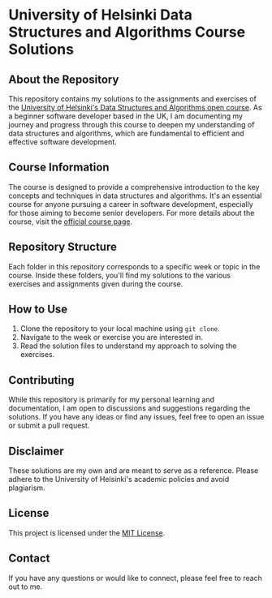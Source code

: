 # University of Helsinki Data Structures and Algorithms Course Solutions

## About the Repository

This repository contains my solutions to the assignments and exercises of the [University of Helsinki's Data Structures and Algorithms open course](https://studies.helsinki.fi/courses/course-unit/otm-3454f318-e121-49c6-aeea-624631b40438/BSCS10031). As a beginner software developer based in the UK, I am documenting my journey and progress through this course to deepen my understanding of data structures and algorithms, which are fundamental to efficient and effective software development.

## Course Information

The course is designed to provide a comprehensive introduction to the key concepts and techniques in data structures and algorithms. It's an essential course for anyone pursuing a career in software development, especially for those aiming to become senior developers. For more details about the course, visit the [official course page](https://studies.helsinki.fi/courses/course-unit/otm-3454f318-e121-49c6-aeea-624631b40438/BSCS10031).

## Repository Structure

Each folder in this repository corresponds to a specific week or topic in the course. Inside these folders, you'll find my solutions to the various exercises and assignments given during the course.

## How to Use

1. Clone the repository to your local machine using `git clone`.
2. Navigate to the week or exercise you are interested in.
3. Read the solution files to understand my approach to solving the exercises.

## Contributing

While this repository is primarily for my personal learning and documentation, I am open to discussions and suggestions regarding the solutions. If you have any ideas or find any issues, feel free to open an issue or submit a pull request.

## Disclaimer

These solutions are my own and are meant to serve as a reference. Please adhere to the University of Helsinki's academic policies and avoid plagiarism.

## License

This project is licensed under the [MIT License](LICENSE.md).

## Contact

If you have any questions or would like to connect, please feel free to reach out to me.
